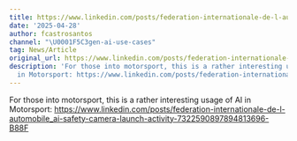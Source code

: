 ```yaml
---
title: https://www.linkedin.com/posts/federation-internationale-de-l-automobile_ai-safety-camera-launch-activity-7322590897894813696-B88F
date: '2025-04-28'
author: fcastrosantos
channel: "\U0001F5C3gen-ai-use-cases"
tag: News/Article
original_url: https://www.linkedin.com/posts/federation-internationale-de-l-automobile_ai-safety-camera-launch-activity-7322590897894813696-B88F
description: 'For those into motorsport, this is a rather interesting usage of AI
  in Motorsport: https://www.linkedin.com/posts/federation-internationale-de-l-automobile_ai-safety-camera-launch-activity-7322590897894813696-B88F'
---
```


For those into motorsport, this is a rather interesting usage of AI in Motorsport: https://www.linkedin.com/posts/federation-internationale-de-l-automobile_ai-safety-camera-launch-activity-7322590897894813696-B88F